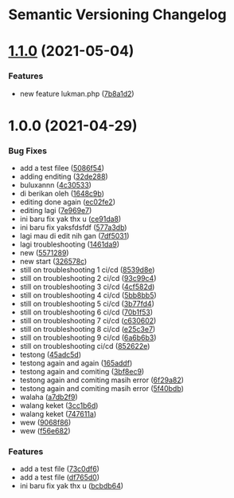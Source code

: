 # Semantic Versioning Changelog

# [1.1.0](https://github.com/buluxan/semantic/compare/v1.0.0...v1.1.0) (2021-05-04)


### Features

* new feature lukman.php ([7b8a1d2](https://github.com/buluxan/semantic/commit/7b8a1d256377ff21e998fb7a7fa1da973eb3f944))

# 1.0.0 (2021-04-29)


### Bug Fixes

* add a test filee ([5086f54](https://github.com/buluxan/semantic/commit/5086f5433c67c3b845b1d950b84c74d9c1a3f21a))
* adding enditing ([32de288](https://github.com/buluxan/semantic/commit/32de288fa9f68a5e230767a9454f9667218eccba))
* buluxannn ([4c30533](https://github.com/buluxan/semantic/commit/4c30533744efeca74fc19b5d4c1de8ebf1eef9d9))
* di berikan oleh ([1648c9b](https://github.com/buluxan/semantic/commit/1648c9bc2e7c75cf1e98b657497f560843988096))
* editing done again ([ec02fe2](https://github.com/buluxan/semantic/commit/ec02fe2ec6c03ea19ecdd714d791585515b711b8))
* editing lagi ([7e969e7](https://github.com/buluxan/semantic/commit/7e969e738e57b7a2d7b7d77ba71d63b105696884))
* ini baru fix yak thx u ([ce91da8](https://github.com/buluxan/semantic/commit/ce91da847f70f764c19f88d999824fc0f7f828c8))
* ini baru fix yaksfdsfdf ([577a3db](https://github.com/buluxan/semantic/commit/577a3db445d2a34989c7c33bb8e9b63c8257530e))
* lagi mau di edit nih gan ([7df5031](https://github.com/buluxan/semantic/commit/7df503189b633ee807f37c7dcd4ad10bbee9afde))
* lagi troubleshooting ([1461da9](https://github.com/buluxan/semantic/commit/1461da9184a5b9a82659c5ff83f82c76e5b8bf27))
* new ([5571289](https://github.com/buluxan/semantic/commit/5571289786143e2468c65eb73d9994d8499f4b9c))
* new start ([326578c](https://github.com/buluxan/semantic/commit/326578cc163b415beae29dbdf132499fda892333))
* still on troubleshooting 1 ci/cd ([8539d8e](https://github.com/buluxan/semantic/commit/8539d8eee9e997238dc5af897ac65708571dce04))
* still on troubleshooting 2 ci/cd ([93c99c4](https://github.com/buluxan/semantic/commit/93c99c4af9fd3083e0bc1a8c12f0b668066aef8e))
* still on troubleshooting 3 ci/cd ([4cf582d](https://github.com/buluxan/semantic/commit/4cf582d54371722fc2b1b26f9da0d1872a3ab2fa))
* still on troubleshooting 4 ci/cd ([5bb8bb5](https://github.com/buluxan/semantic/commit/5bb8bb539d664457bca9dc6cc82e94b7a9c80391))
* still on troubleshooting 5 ci/cd ([3b77fd4](https://github.com/buluxan/semantic/commit/3b77fd43feb11acff2b73d837dfcaebe133bdab3))
* still on troubleshooting 6 ci/cd ([70b1f53](https://github.com/buluxan/semantic/commit/70b1f531c304e8bf8da757b053bb8493e26dca1d))
* still on troubleshooting 7 ci/cd ([c630602](https://github.com/buluxan/semantic/commit/c63060223963ee95b0d0944a543075225a81245e))
* still on troubleshooting 8 ci/cd ([e25c3e7](https://github.com/buluxan/semantic/commit/e25c3e7034da500c810edc6b123b068eda016dfe))
* still on troubleshooting 9 ci/cd ([6a6b6b3](https://github.com/buluxan/semantic/commit/6a6b6b3170a9e5bb586480d4e2d11f3e2c9d87f1))
* still on troubleshooting ci/cd ([852622e](https://github.com/buluxan/semantic/commit/852622ede683ff509cdb566b5f38bb52dd13e33f))
* testong ([45adc5d](https://github.com/buluxan/semantic/commit/45adc5dc8a91d2bf4ea292a2643d54c625349acb))
* testong again and again ([165addf](https://github.com/buluxan/semantic/commit/165addf17d518cedc30e45d69bcf0b06659207fb))
* testong again and comiting ([3bf8ec9](https://github.com/buluxan/semantic/commit/3bf8ec9093e4510ff5007d225f50afe771f3f910))
* testong again and comiting masih error ([6f29a82](https://github.com/buluxan/semantic/commit/6f29a82c03f4e344054be620478ea1e3ec94a8ec))
* testong again and comiting masih error ([5f40bdb](https://github.com/buluxan/semantic/commit/5f40bdbca80427c93caf9299719b836a0916a568))
* walaha ([a7db2f9](https://github.com/buluxan/semantic/commit/a7db2f94dc7656ced0bde53b0f99cc3b6ff7f862))
* walang keket ([3cc1b6d](https://github.com/buluxan/semantic/commit/3cc1b6dcd116f1010ff02464faa1e18c9e20f841))
* walang keket ([747611a](https://github.com/buluxan/semantic/commit/747611ab04875a59aa677c995a07b4e2b5451fc0))
* wew ([9068f86](https://github.com/buluxan/semantic/commit/9068f86ca9f148b227c0e3f6abb056310faff8e4))
* wew ([f56e682](https://github.com/buluxan/semantic/commit/f56e682bf7d939474bcdbcc2133e6d43760a1d57))


### Features

* add a test file ([73c0df6](https://github.com/buluxan/semantic/commit/73c0df665b1f857ce054ba8b1756b109d85d1521))
* add a test file ([df765d0](https://github.com/buluxan/semantic/commit/df765d063646e854b56994fcb82c9faeff26697c))
* ini baru fix yak thx u ([bcbdb64](https://github.com/buluxan/semantic/commit/bcbdb642dbb4fe652b0b128a68272918e22f6945))
